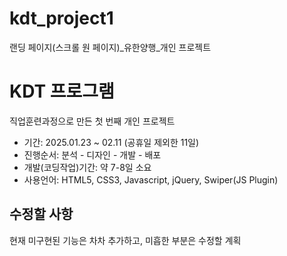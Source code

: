 # kdt_project1
랜딩 페이지(스크롤 원 페이지)_유한양행_개인 프로젝트

# KDT 프로그램
직업훈련과정으로 만든 첫 번째 개인 프로젝트
* 기간: 2025.01.23 ~ 02.11 (공휴일 제외한 11일)
* 진행순서: 분석 - 디자인 - 개발 - 배포
* 개발(코딩작업)기간: 약 7-8일 소요
* 사용언어: HTML5, CSS3, Javascript, jQuery, Swiper(JS Plugin)

## 수정할 사항
현재 미구현된 기능은 차차 추가하고, 미흡한 부분은 수정할 계획
